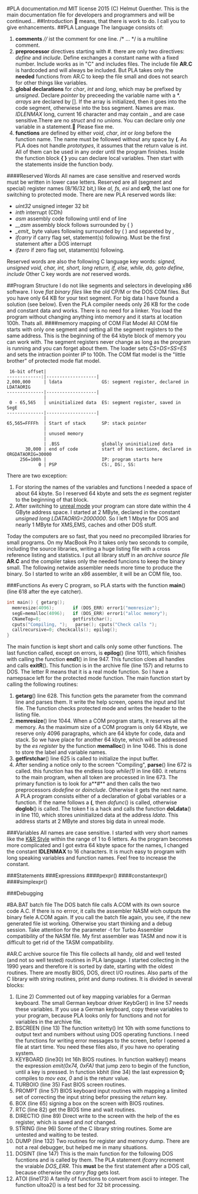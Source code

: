#PLA documentation.md 
MIT license 2015 (C) Helmut Guenther. 
This is the main documentation file for developers and programmers and will be continued...
##Introduction
:round_pushpin:  means, that there is work to do. I call you to give enhancements.
##PLA Language
The language consists of:

1. **comments** *//* ist the comment for one line. /* ... */ is a multiline comment.
2. **preprocessor** directives starting with #. there are only two directives:  *define* and *include*. Define exchanges a constant name with a fixed number. Include works as in "C" and includes files. The include file **AR.C** is hardcoded and will always be included. But PLA takes only the **needed** functions from AR.C to keep the file small and does not search for other things like variables.   
3. **global declarations** for *char*, *int* and *long*, which may be prefixed by *unsigned*. Declare *pointer* by preceeding the variable name with a *.  *arrays* are declared by []. If the array is initialized, then it goes into the code segment, otherwiese into the bss segment. Names are max. *IDLENMAX* long, current 16 character and may contain \_ and are case sensitive.There are no *struct* and no *unions*. You can declare only *one* variable in a statement.:round_pushpin: Please fixe me.
4. **functions** are defined by either *void*, *char*, *int* or *long* before the function name. The name must be followed without any space by **(**. As PLA does not handle *prototypes*, it assumes that the return value is *int*.
All of them can be used in any order until the program finishes. Inside the function block **{ }** you can declare local variables. Then start with the statements inside the function body.

####Reserved Words
All names are case sensitive and reserved words must be written in lower case letters. Reserved are all (segment and special) register names (8/16/32 bit,) like *al, fs, esi* and **cr0**, the last one for switching to protected mode. There are new PLA reserved words like:
* *uint32*   unsigned integer 32 bit
* *inth*     interrupt (CDh)
* *asm*      assembly code following until end of line
* *__asm*    assembly block follows surrounded by { }
* *\__emit__* byte values following surrounded by ( ) and separeted by ,
* *ifcarry*  if carry flag set, statement(s) following. Must be the first statement after a DOS interrupt
* *ifzero*   if zero flag set, statament(s) following.

Reserved words are also the following C language key words:
 *signed, unsigned*
 *void, char, int, short, long*
 *return, if, else, while, do, goto*
 *define, include*
Other C key words are *not* reserved words.


##Program Structure
I do not like segments and selectors in developing x86 software. I love *flat binary files* like the old CP/M or the DOS COM files. But you have only 64 KB for your text segment. For big data I have found a solution (see below). Even the PLA compiler needs only 26 KB for the code and constant data and works. There is no need for a linker. You load the program without changing anything into memory and it starts at location 100h. Thats all.
####memory mapping of COM Flat Model
All COM file starts with only one segment and setting all the segment registers to the same address. This is the beginning of the 64 kbyte block of memory you can work with. The segment registers never change as long as the program is running and you can forget about them. The loader sets *CS=DS=SS=ES* and sets the intraction pointer *IP* to 100h. The COM flat model is the "little brother" of protected mode flat model. 
```
 16-bit offset|                    
-------------:|-------------------|
2,000,000     | ldata               GS: segment register, declared in LDATAORIG
--------------|-------------------|              
              |                    
 0 - 65,565   | uninitialized data  ES: segment register, saved in SegE
--------------|-------------------|
              |
65,565=FFFFh  | Start of stack      SP: stack pointer
              |
              | unused memory     
              |
              | .BSS                globally uninitialized data
       30,000 | end of code         start of bss sectionn, declared in ORGDATAORIG=30000            
     256=100h |                     IP: program starts here
            0 | PSP                 CS:, DS:, SS:
```
There are two exception: 

1. For storing the names of the variables and functions I needed a space of about 64 kbyte. So I reserved 64 kbyte and sets the *es* segment register to the beginning of that block. 
2. After switching to [unreal mode](http://en.wikipedia.org/wiki/Unreal_mode) your program can store date within the 4 GByte address space. I started at 2 MByte, declared in the constant *unsigned long LDATAORIG=2000000*. So I left 1 Mbyte for DOS and nearly 1 MByte for XMS,EMS, caches and other DOS stuff.

Today the computers are so fast, that you need no precompiled libraries for small programs. On my MacBook Pro it takes only two seconds to compile, including the source libraries, writing a huge listing file with a cross reference listing and statistics. I put all library stuff in an *archive source file* **AR.C** and the compiler takes only the needed funcions to keep the binary small. The following netwide assembler needs more time to produce the binary. So I started to write an x86 assembler, it will be an COM file, too.

###Functions
As every C program, so PLA starts with the function **main**() (line 618 after the eye catcher). 
```C
int main() { getarg();
  memresize(4096);       if (DOS_ERR) error1("memresize");
  segE=memalloc(4096);   if (DOS_ERR) error1("alloc memory");
  CNameTop=0;            getfirstchar();
  cputs("Compiling, ");   parse(); cputs("Check calls ");
  callrecursive=0; checkcalls(); epilog();
}
```
The main function is kept short and calls only some other functions. The last function called, except on errors,  is  **epilog**() (line 1011), which finishes with calling the function **end1**() in line 947. This function cloes all handles and calls **exitR**(). This function is in the archive file (line 157) and returns to DOS. The letter R means that it is a real mode function. So I have a namepsace left for the protected mode function.
The main function start by calling the following routines:

1. **getarg**() line 628. This function gets the parameter from the command line and parses them. It write the help screen, opens the input and list file. The function checks protected mode and writes the header to the listing file.
2. **memresize**() line 1044. When a COM program starts, it reserves all the memory. As the maximum size of a COM program is only 64 Kbyte, we reserve only 4096 paragraphs, which are 64 kbyte for code, data and stack. So we have place for another 64 kbyte, which will be addressed by the *es register* by the function **memalloc**() in line 1046. This is done to store the label and variable names. 
3. **getfirstchar**() line 625 is called to initialize the input buffer.
4. After sending a notice only to the screen "Compiling", **parse**() line 672 is called. this function has the endless loop *while(1)* in line 680. it returns to the main program, when all token are processed in line 673. The primary function is to look for a**#** and then calls the two preprocessors *dodefine* or *doinclude*. Otherwise it gets the next name. A PLA program consists either of a declaration of global variables or a function. If the name follows a **(**, then *dofunc*() is called, otherwise **doglob**() is called. The token **!** is a hack and calls the function **doLdata**() in line 110, which stores uninitialized data at the address *ldata*. This address starts at 2 MByte and stores big data in unreal mode.

###Variables
All names are case sensitive. I started with very short names like the [K&R Style](http://en.wikipedia.org/wiki/C_(programming_language)#K.26R_C) within the range of 1 to 6 letters. As the program becomes more complicated and I got extra 64 kbyte space for the names, I changed the constant **IDLENMAX** to 16 characters. It is much easy to program with long speaking variables and function names. Feel free to increase the constant.

###Statements
###Expressions
####pexpr()
####constantexpr()
####simplexpr()

###Debugging

#BA.BAT batch file
The DOS batch file calls A.COM with its own source code A.C. If there is no errror, it calls the assembler NASM wich outputs the binary fiele A.COM again. If you call the batch file again, you see, if the new generated file ist working. Otherwise you start thinking and a debug session. Take attention for the parameter -t for Turbo Assembler compatibility of the NASM file. My first assembler was TASM and now it is difficult to get rid of the TASM compatibility.

#AR.C archive source file
This file collects all handy, old and well tested (and not so well tested) routines in PLA language. I started collecting in the 1990 years and therefore it is sorted by date, starting with the oldest routines. There are mostly BIOS, DOS, direct I/O routines. Also parts of the C library with string routines, print and dump routines. It is divided in several blocks:

1. (Line 2) Commented out of key mapping variables for a German keyboard. The small German keyboar driver KeybGer() in line 57 needs these variables. If you use a German keyboard, copy these variables to your program, because PLA looks only for functions and not for variables in the archive file.
2. BSCREEN (line 13) The function writetty() Int 10h with some functions to output text and numbers without using DOS operating functions. I need the functions for writing error messages to the screen, befor I opened a file at start time. You need these files also, if you have no operating system.
3. KEYBOARD (line30) Int 16h BIOS routines. In function waitkey() means the expression *emit(0x74, 0xFA)* that jump zero to begin of the function, until a key is pressed. In function kbhit (line 34) the last expression **0;**  compiles to *mov eax, 0* and is the retunr value.
4. TURBOIO (line 35) Fast BIOS screen routines.
5. PROMPT (line 57) BIOS keyboard input routines with mapping a limited set of correcting the input string befor pressing the *return* key. 
6. BOX (line 65) signing a box on the screen with BIOS routines.
7. RTC (line 82) get the BIOS time and wait routines.
8. DIRECTIO (line 89) Direct write to the screen with the help of the es register, which is saved and *not* changed.
9. STRING (line 96) Some of the C library string routines. Some are untested and waiting to be tested.
10. DUMP (line 132) Two routines for register and memory dump. There are not a real debugger, but helped me in many situations.
11. DOSINT (line 147) This is the main function for the following DOS fucntions and is called by them. The PLA statement *ifcarry* increment the vraiable *DOS_ERR*. This **must** be the first statement after a DOS call, because otherwise the *carry flag* gets lost.
12. ATOI (line173) A family of functions to convert from ascii to integer. The function ultoa2() is a test bed for 32 bit processing.

